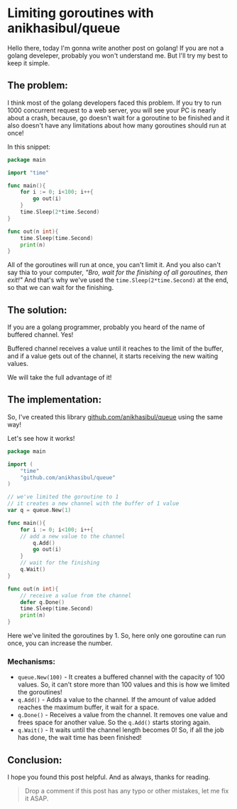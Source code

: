# Limiting goroutines with anikhasibul/queue

Hello there, today I'm gonna write another post on golang! If you are not a golang develeper, probably you won't understand me. But I'll try my best to keep it simple.

## The problem:

I think most of the golang developers faced this problem. 
If you try to run 1000 concurrent request to a web server, you will see your PC is nearly about a crash, because, go doesn't wait for a goroutine to be finished and it also doesn't have any limitations about how many goroutines should run at once!

In this snippet:

```go
package main

import "time"

func main(){
	for i := 0; i<100; i++{
		go out(i)
	}
	time.Sleep(2*time.Second)
}

func out(n int){
	time.Sleep(time.Second)
	print(n)
}
```

All of the goroutines will run at once, you can't limit it. And you also can't say thia to your computer, *"Bro, wait for the finishing of all goroutines, then exit!"*  And that's why we've used the `time.Sleep(2*time.Second)` at the end, so that we can wait for the finishing.


## The solution:

If you are a golang programmer, probably you heard of the name of buffered channel. Yes!

Buffered channel receives a value until it reaches to the limit of the buffer, and if a value gets out of the channel, it starts receiving the new waiting values.

We will take the full advantage of it!

## The implementation:

So, I've created this library [github.com/anikhasibul/queue](https://github.com/anikhasibul/queue) using the same way!

Let's see how it works!

```go
package main

import (
	"time"
	"github.com/anikhasibul/queue"
)

// we've limited the goroutine to 1
// it creates a new channel with the buffer of 1 value
var q = queue.New(1)

func main(){
	for i := 0; i<100; i++{
	// add a new value to the channel
	    q.Add()
		go out(i)
	}
	// wait for the finishing
	q.Wait()
}

func out(n int){
	// receive a value from the channel
	defer q.Done()
	time.Sleep(time.Second)
	print(n)
}
```

Here we've linited the goroutines by 1. So, here only one goroutine can run once, you can increase the number. 

### Mechanisms:

* `queue.New(100)` - It creates a buffered channel with the capacity of 100 values. So, it can't store more than 100 values and this is how we limited the goroutines!
* `q.Add()` - Adds a value to the channel. If the amount of value added reaches the maximum buffer, it wait for a space.
* `q.Done()` - Receives a value from the channel. It removes one value and frees space for another value. So the `q.Add()` starts storing again.
* `q.Wait()` - It waits until the channel length becomes 0! So, if all the job has done, the wait time has been finished!


## Conclusion:

I hope you found this post helpful. And as always, thanks for reading.


> Drop a comment if this post has any typo or other mistakes, let me fix it ASAP.
